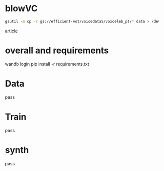 # blowVC

```bash
gsutil -m cp -r gs://efficient-vot/voicedata5/voxceleb_pt/* data > /dev/null 2>&1
```

[article](https://arxiv.org/abs/1912.02164)


# overall and requirements

wandb login
pip install -r requirements.txt

# Data

pass

# Train

pass

# synth

pass